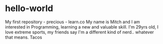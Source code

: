 # hello-world
My first repository - precious - learn.co
My name is Mitch and I am interested in Programming, learning a new and valuable skill.
I'm 29yrs old, I love extreme sports, my friends say I'm a different kind of nerd.. whatever that means.
Tacos
